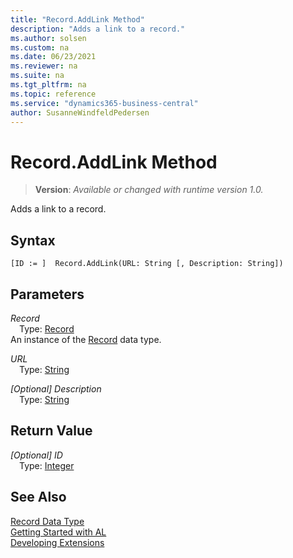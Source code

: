 ```yaml
---
title: "Record.AddLink Method"
description: "Adds a link to a record."
ms.author: solsen
ms.custom: na
ms.date: 06/23/2021
ms.reviewer: na
ms.suite: na
ms.tgt_pltfrm: na
ms.topic: reference
ms.service: "dynamics365-business-central"
author: SusanneWindfeldPedersen
---
```

[//]: # (START>DO_NOT_EDIT)
[//]: # (IMPORTANT:Do not edit any of the content between here and the END>DO_NOT_EDIT.)
[//]: # (Any modifications should be made in the .xml files in the ModernDev repo.)
# Record.AddLink Method
> **Version**: _Available or changed with runtime version 1.0._

Adds a link to a record.


## Syntax
```AL
[ID := ]  Record.AddLink(URL: String [, Description: String])
```
## Parameters
*Record*  
&emsp;Type: [Record](record-data-type.md)  
An instance of the [Record](record-data-type.md) data type.  

*URL*  
&emsp;Type: [String](../string/string-data-type.md)  
  
*[Optional] Description*  
&emsp;Type: [String](../string/string-data-type.md)  
  


## Return Value
*[Optional] ID*  
&emsp;Type: [Integer](../integer/integer-data-type.md)  



[//]: # (IMPORTANT: END>DO_NOT_EDIT)
## See Also
[Record Data Type](record-data-type.md)  
[Getting Started with AL](../../devenv-get-started.md)  
[Developing Extensions](../../devenv-dev-overview.md)